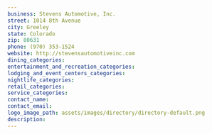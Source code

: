 ```yaml
---
business: Stevens Automotive, Inc.
street: 1014 8th Avenue
city: Greeley
state: Colorado
zip: 80631
phone: (970) 353-1524
website: http://stevensautomotiveinc.com
dining_categories: 
entertainment_and_recreation_categories: 
lodging_and_event_centers_categories: 
nightlife_categories: 
retail_categories: 
service_categories: 
contact_name: 
contact_email: 
logo_image_path: assets/images/directory/directory-default.png
description: 
---
```

